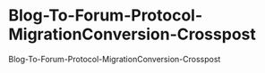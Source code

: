# Blog-To-Forum-Protocol-MigrationConversion-Crosspost
Blog-To-Forum-Protocol-MigrationConversion-Crosspost
